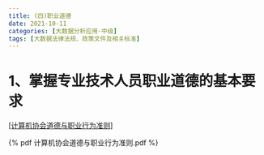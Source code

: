 ```yaml
---
title: (四)职业道德
date: 2021-10-11
categories: [大数据分析应用-中级]
tags: [大数据法律法规、政策文件及相关标准]
---
```


# 1、掌握专业技术人员职业道德的基本要求

[[计算机协会道德与职业行为准则]](./计算机协会道德与职业行为准则.pdf)

{% pdf 计算机协会道德与职业行为准则.pdf %}